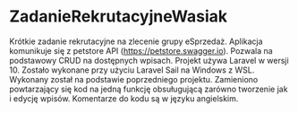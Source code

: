 # ZadanieRekrutacyjneWasiak
Krótkie zadanie rekrutacyjne na zlecenie grupy eSprzedaż.
Aplikacja komunikuje się z petstore API (https://petstore.swagger.io). Pozwala na podstawowy CRUD na dostępnych wpisach.
Projekt używa Laravel w wersji 10. Zostało wykonane przy użyciu Laravel Sail na Windows z WSL. Wykonany został na podstawie poprzedniego projektu. Zamieniono powtarzający się kod na jedną funkcję obsuługującą zarówno tworzenie jak i edycję wpisów. Komentarze do kodu są w języku angielskim.
